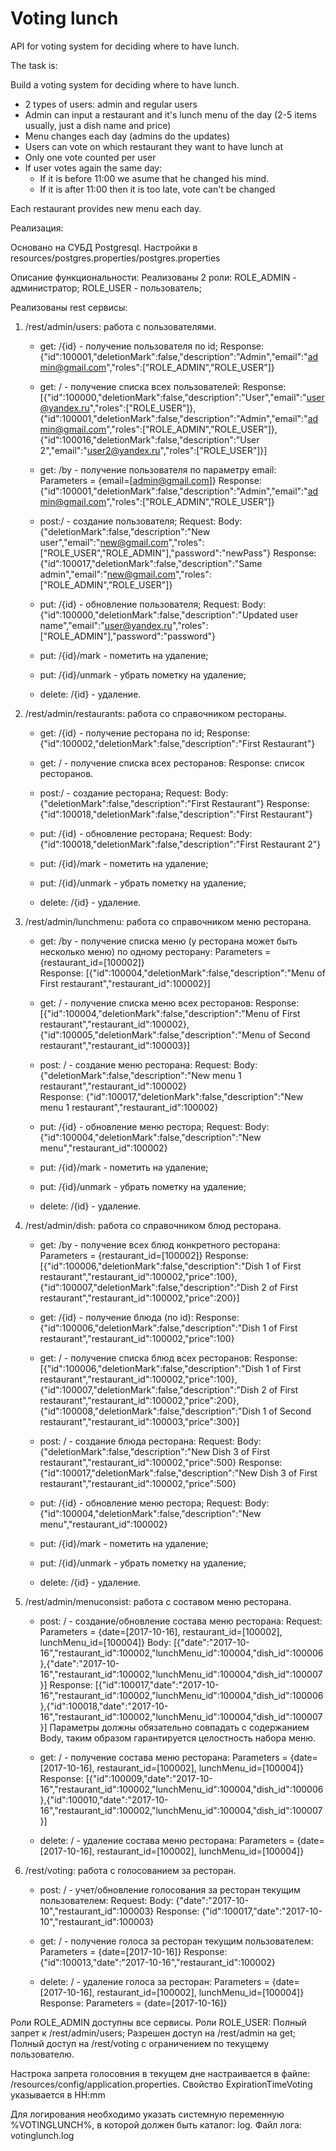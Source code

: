 # Voting lunch

API for voting system for deciding where to have lunch.

The task is:

Build a voting system for deciding where to have lunch.

 * 2 types of users: admin and regular users
 * Admin can input a restaurant and it's lunch menu of the day (2-5 items usually, just a dish name and price)
 * Menu changes each day (admins do the updates)
 * Users can vote on which restaurant they want to have lunch at
 * Only one vote counted per user
 * If user votes again the same day:
    - If it is before 11:00 we asume that he changed his mind.
    - If it is after 11:00 then it is too late, vote can't be changed

Each restaurant provides new menu each day.

Реализация:

Основано на СУБД Postgresql. Настройки в resources/postgres.properties/postgres.properties

Описание функциональности:
Реализованы 2 роли:
ROLE_ADMIN - администратор;
ROLE_USER - пользователь;

Реализованы rest сервисы:
1. /rest/admin/users: работа с пользователями.
	- get: /{id} - получение пользователя по id; 
		Response: {"id":100001,"deletionMark":false,"description":"Admin","email":"admin@gmail.com","roles":["ROLE_ADMIN","ROLE_USER"]}
	- get: / - получение списка всех пользователей:
		Response: [{"id":100000,"deletionMark":false,"description":"User","email":"user@yandex.ru","roles":["ROLE_USER"]},{"id":100001,"deletionMark":false,"description":"Admin","email":"admin@gmail.com","roles":["ROLE_ADMIN","ROLE_USER"]},{"id":100016,"deletionMark":false,"description":"User 2","email":"user2@yandex.ru","roles":["ROLE_USER"]}]
	- get: /by - получение пользователя по параметру email:
		Parameters = {email=[admin@gmail.com]}
		Response: {"id":100001,"deletionMark":false,"description":"Admin","email":"admin@gmail.com","roles":["ROLE_ADMIN","ROLE_USER"]}	
		
	- post:/ - создание пользователя; 
		Request: Body: {"deletionMark":false,"description":"New user","email":"new@gmail.com","roles":["ROLE_USER","ROLE_ADMIN"],"password":"newPass"}
		Response: {"id":100017,"deletionMark":false,"description":"Same admin","email":"new@gmail.com","roles":["ROLE_ADMIN","ROLE_USER"]}
		
	- put: /{id} - обновление пользователя;
		Request: Body: {"id":100000,"deletionMark":false,"description":"Updated user name","email":"user@yandex.ru","roles":["ROLE_ADMIN"],"password":"password"}
	
	- put: /{id}/mark - пометить на удаление;	
	- put: /{id}/unmark - убрать пометку на удаление;
	
	- delete: /{id} - удаление.
	
2. /rest/admin/restaurants: работа со справочником рестораны.
    - get: /{id} - получение ресторана по id; 
		Response: {"id":100002,"deletionMark":false,"description":"First Restaurant"}
	- get: / - получение списка всех ресторанов:
		Response: список реcторанов.
		
	- post:/ - создание ресторана; 
		Request: Body: {"deletionMark":false,"description":"First Restaurant"}
		Response: {"id":100018,"deletionMark":false,"description":"First Restaurant"}
		
	- put: /{id} - обновление ресторана;
		Request: Body: {"id":100018,"deletionMark":false,"description":"First Restaurant 2"}
	
	- put: /{id}/mark - пометить на удаление;	
	- put: /{id}/unmark - убрать пометку на удаление;
	
	- delete: /{id} - удаление.
	
3. /rest/admin/lunchmenu: работа со справочником меню ресторана.
	- get: /by - получение списка меню (у ресторана может быть несколько меню) по одному ресторану:
		Parameters = {restaurant_id=[100002]}		
		Response: [{"id":100004,"deletionMark":false,"description":"Menu of First restaurant","restaurant_id":100002}]
	
	- get: / - получение списка меню всех ресторанов:
		Response: [{"id":100004,"deletionMark":false,"description":"Menu of First restaurant","restaurant_id":100002},{"id":100005,"deletionMark":false,"description":"Menu of Second restaurant","restaurant_id":100003}]
		
	- post: / - создание меню ресторана:
		Request: Body: {"deletionMark":false,"description":"New menu 1 restaurant","restaurant_id":100002}	
		Response: {"id":100017,"deletionMark":false,"description":"New menu 1 restaurant","restaurant_id":100002}
	
	- put: /{id} - обновление меню рестора;
		Request: Body: {"id":100004,"deletionMark":false,"description":"New menu","restaurant_id":100002}
	
	- put: /{id}/mark - пометить на удаление;	
	- put: /{id}/unmark - убрать пометку на удаление;
	
	- delete: /{id} - удаление.
	
4. /rest/admin/dish: работа со справочником блюд ресторана.
	- get: /by - получение всех блюд конкретного ресторана:
		Parameters = {restaurant_id=[100002]}
		Response: [{"id":100006,"deletionMark":false,"description":"Dish 1 of First restaurant","restaurant_id":100002,"price":100},{"id":100007,"deletionMark":false,"description":"Dish 2 of First restaurant","restaurant_id":100002,"price":200}]
	
	- get: /{id} - получение блюда (по id):
		Response: {"id":100006,"deletionMark":false,"description":"Dish 1 of First restaurant","restaurant_id":100002,"price":100}
	
	- get: / - получение списка блюд всех ресторанов:
		Response: [{"id":100006,"deletionMark":false,"description":"Dish 1 of First restaurant","restaurant_id":100002,"price":100},{"id":100007,"deletionMark":false,"description":"Dish 2 of First restaurant","restaurant_id":100002,"price":200},{"id":100008,"deletionMark":false,"description":"Dish 1 of Second restaurant","restaurant_id":100003,"price":300}]
		
	- post: / - создание блюда ресторана:
		Request: Body: {"deletionMark":false,"description":"New Dish 3 of First restaurant","restaurant_id":100002,"price":500}
		Response: {"id":100017,"deletionMark":false,"description":"New Dish 3 of First restaurant","restaurant_id":100002,"price":500}
	
	- put: /{id} - обновление меню рестора;
		Request: Body: {"id":100004,"deletionMark":false,"description":"New menu","restaurant_id":100002}
	
	- put: /{id}/mark - пометить на удаление;	
	- put: /{id}/unmark - убрать пометку на удаление;
	
	- delete: /{id} - удаление.

5. /rest/admin/menuconsist: работа с составом меню ресторана.
	- post: / - создание/обновление состава меню ресторана:
		Request: 
			Parameters = {date=[2017-10-16], restaurant_id=[100002], lunchMenu_id=[100004]}
			Body: [{"date":"2017-10-16","restaurant_id":100002,"lunchMenu_id":100004,"dish_id":100006},{"date":"2017-10-16","restaurant_id":100002,"lunchMenu_id":100004,"dish_id":100007}]
		Response: [{"id":100017,"date":"2017-10-16","restaurant_id":100002,"lunchMenu_id":100004,"dish_id":100006},{"id":100018,"date":"2017-10-16","restaurant_id":100002,"lunchMenu_id":100004,"dish_id":100007}]
		Параметры должны обязательно совпадать с содержанием Body, таким образом гарантируется целостность набора меню.
		
	- get: / - получение состава меню ресторана:
		Parameters = {date=[2017-10-16], restaurant_id=[100002], lunchMenu_id=[100004]}
		Response: [{"id":100009,"date":"2017-10-16","restaurant_id":100002,"lunchMenu_id":100004,"dish_id":100006},{"id":100010,"date":"2017-10-16","restaurant_id":100002,"lunchMenu_id":100004,"dish_id":100007}]
		
	- delete: / - удаление состава меню ресторана:
		Parameters = {date=[2017-10-16], restaurant_id=[100002], lunchMenu_id=[100004]}
		
6. /rest/voting: работа с голосованием за ресторан.
	- post: / - учет/обновление голосования за ресторан текущим пользователем:
		Request: Body: {"date":"2017-10-10","restaurant_id":100003}
		Response: {"id":100017,"date":"2017-10-10","restaurant_id":100003}
		
	- get: / - получение голоса за ресторан текущим пользователем:
		Parameters = {date=[2017-10-16]}
		Response: {"id":100013,"date":"2017-10-16","restaurant_id":100002}
		
	- delete: / - удаление голоса за ресторан:
		Parameters = {date=[2017-10-16], restaurant_id=[100002], lunchMenu_id=[100004]}
		Response: Parameters = {date=[2017-10-16]}
		
Роли ROLE_ADMIN доступны все сервисы.
Роли ROLE_USER:
	Полный запрет к /rest/admin/users;
	Разрешен доступ на /rest/admin на get;
	Полный доступ на /rest/voting с ограничением по текущему пользователю.
	
Настрока запрета голосовния в текущем дне настраивается в файле: /resources/config/application.properties. Свойство ExpirationTimeVoting указывается в HH:mm

Для логирования необходимо указать системную переменную %VOTINGLUNCH%, в которой должен быть каталог: log. Файл лога: votinglunch.log